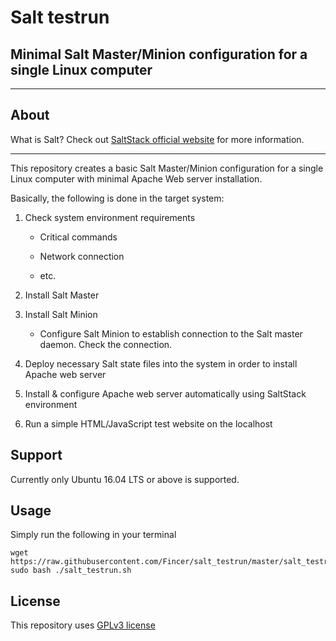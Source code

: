 # Salt testrun
## Minimal Salt Master/Minion configuration for a single Linux computer

----------------------

## About

What is Salt? Check out [SaltStack official website](saltstack.com) for more information.

----------------------

This repository creates a basic Salt Master/Minion configuration for a single Linux computer with minimal Apache Web server installation.

Basically, the following is done in the target system:

1) Check system environment requirements

    - Critical commands
    
    - Network connection
    
    - etc.
    
2) Install Salt Master

3) Install Salt Minion

    - Configure Salt Minion to establish connection to the Salt master daemon. Check the connection.
    
4) Deploy necessary Salt state files into the system in order to install Apache web server

5) Install & configure Apache web server automatically using SaltStack environment

6) Run a simple HTML/JavaScript test website on the localhost

## Support

Currently only Ubuntu 16.04 LTS or above is supported.

## Usage

Simply run the following in your terminal

```
wget https://raw.githubusercontent.com/Fincer/salt_testrun/master/salt_testrun.sh
sudo bash ./salt_testrun.sh

```

## License

This repository uses [GPLv3 license](https://github.com/Fincer/salt_testrun/blob/master/LICENSE)
